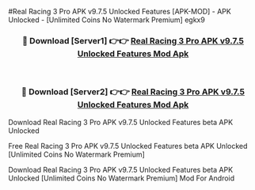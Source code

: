 #Real Racing 3 Pro APK v9.7.5 Unlocked Features [APK-MOD] - APK Unlocked - [Unlimited Coins No Watermark Premium] egkx9



<div align="center">

<h3>🔴 Download [Server1] 👉👉 <a href="https://momento.my/?title=Real_Racing_3_Pro_APK_v9.7.5_Unlocked_Features">Real Racing 3 Pro APK v9.7.5 Unlocked Features Mod Apk</a></h3><br>

<h3>🔴 Download [Server2] 👉👉 <a href="https://momento.my/?title=Real_Racing_3_Pro_APK_v9.7.5_Unlocked_Features">Real Racing 3 Pro APK v9.7.5 Unlocked Features Mod Apk</a></h3>
</div>



Download Real Racing 3 Pro APK v9.7.5 Unlocked Features beta APK Unlocked

Free Real Racing 3 Pro APK v9.7.5 Unlocked Features beta APK Unlocked [Unlimited Coins No Watermark Premium]

Download Real Racing 3 Pro APK v9.7.5 Unlocked Features beta APK Unlocked [Unlimited Coins No Watermark Premium] Mod For Android
